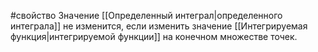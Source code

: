 #свойство 
Значение [[Определенный интеграл|определенного интеграла]] не изменится, если изменить значение [[Интегрируемая функция|интегрируемой функции]] на конечном множестве точек.
